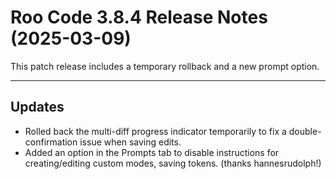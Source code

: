 # Roo Code 3.8.4 Release Notes (2025-03-09)

This patch release includes a temporary rollback and a new prompt option.

---

## Updates

*   Rolled back the multi-diff progress indicator temporarily to fix a double-confirmation issue when saving edits.
*   Added an option in the Prompts tab to disable instructions for creating/editing custom modes, saving tokens. (thanks hannesrudolph!)